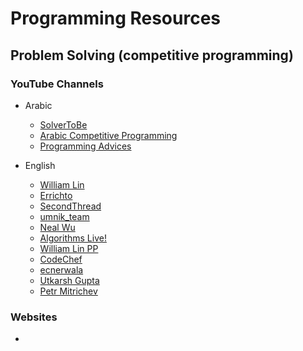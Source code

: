 # Programming Resources

## Problem Solving (competitive programming)

### YouTube Channels

* Arabic
  * [SolverToBe](https://www.youtube.com/c/SolverToBe)
  * [Arabic Competitive Programming](https://www.youtube.com/c/ArabicCompetitiveProgramming)
  * [Programming Advices](https://www.youtube.com/c/ProgrammingAdvices)

* English
  * [William Lin](https://www.youtube.com/c/WilliamLin168/featured)
  * [Errichto](https://www.youtube.com/c/Errichto/videos)
  * [SecondThread](https://www.youtube.com/c/SecondThread/videos)
  * [umnik_team](https://www.youtube.com/channel/UC3-pkjZ8-D4aW8QfaExuMjw/featured)
  * [Neal Wu](https://www.youtube.com/c/NealWuProgramming/featured)
  * [Algorithms Live!](https://www.youtube.com/c/AlgorithmsLive/featured)
  * [William Lin PP](https://www.youtube.com/channel/UCL-s5-igta4aWXfXMmQHEow/featured)
  * [CodeChef](https://www.youtube.com/c/CodeChef1/featured)
  * [ecnerwala](https://www.youtube.com/channel/UCn9ng6ZUnh5weU1BsIQoZ5w)
  * [Utkarsh Gupta](https://www.youtube.com/channel/UCGS5ZzcSAymQbWZvNoKOFhQ/videos)
  * [Petr Mitrichev](https://www.youtube.com/user/petrmitrichev/featured)
    


### Websites

* []()
